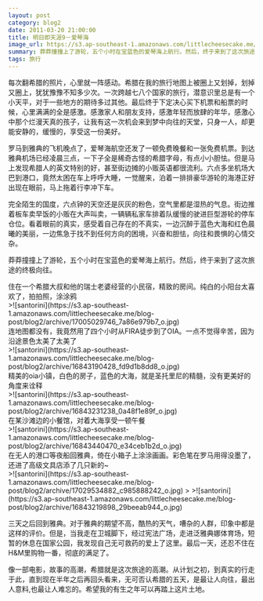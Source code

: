 ```yaml
---
layout: post
category: blog2
date: 2011-03-20 21:00:00
title: 明日即天涯9－爱琴海
image_url: https://s3.ap-southeast-1.amazonaws.com/littlecheesecake.me/blog-post/blog2/archive/16182249091_663f86ed8f_k.jpg
summary: 莽莽撞撞上了游轮，五个小时在宝蓝色的爱琴海上航行。然后，终于来到了这次旅途的终极向往。
tags: 旅行
---
```


每次翻希腊的照片，心里就一阵感动。希腊在我的旅行地图上被圈上又划掉，划掉又圈上，犹犹豫豫不知多少次。一次跨越七八个国家的旅行，潜意识里总是有一个小天平，对于一些地方的期待多过其他。最后终于下定决心买下机票和船票的时候，心里满满的全是感激。感激家人和朋友支持，感激年轻而放肆的年华，感激心中那个烂漫天真的孩子，让我有这一次机会来到梦中向往的天堂，只身一人，却更能安静的，缓慢的，享受这一份美好。

罗马到雅典的飞机晚点了，爱琴海航空还发了一顿免费晚餐和一张免费机票。到达雅典机场已经凌晨三点，一下子全是稀奇古怪的希腊字母，有点小小胆怯。但是马上发现希腊人的英文特别的好，甚至街边摊的小贩英语都很流利。六点多坐机场大巴到港口，竟然太困在车上呼呼大睡，一觉醒来，泊着一排排豪华游轮的海港正好出现在眼前，马上拖着行李冲下车。 

完全陌生的国度，六点钟的天空还是灰灰的粉色，空气里都是湿热的气息。街边推着板车卖早饭的小贩在大声叫卖，一辆辆私家车排着队缓慢的驶进巨型游轮的停车仓位。看着眼前的真实，感受着自己存在的不真实，一边沉醉于蓝色大海和红色晨曦的美丽，一边焦急于找不到任何方向的困境，兴奋和胆怯，向往和畏惧的心情交杂。

莽莽撞撞上了游轮，五个小时在宝蓝色的爱琴海上航行。然后，终于来到了这次旅途的终极向往。

<figcaption>
住在一个希腊大叔和他的瑞士老婆经营的小民宿，精致的房间。纯白的小阳台太喜欢了，拍拍照，涂涂鸦
</figcaption>
>![santorini](https://s3.ap-southeast-1.amazonaws.com/littlecheesecake.me/blog-post/blog2/archive/17005029746_7a86e979b7_o.jpg)

<figcaption>
连地图都没有，我竟然用了四个小时从FIRA徒步到了OIA。一点不觉得辛苦，因为沿途景色太美了太美了
</figcaption>
>![santorini](https://s3.ap-southeast-1.amazonaws.com/littlecheesecake.me/blog-post/blog2/archive/16843190428_fd9d1b8dd8_o.jpg)

<figcaption>
精美的oia小镇，白色的房子，蓝色的大海，就是圣托里尼的精髓，没有更美好的角度来诠释
</figcaption>
>![santorini](https://s3.ap-southeast-1.amazonaws.com/littlecheesecake.me/blog-post/blog2/archive/16843231238_0a48f1e89f_o.jpg)

<figcaption>
在某沙滩边的小餐馆，对着大海享受一顿午餐
</figcaption>
>![santorini](https://s3.ap-southeast-1.amazonaws.com/littlecheesecake.me/blog-post/blog2/archive/16843440470_e34ceb1b2d_o.jpg)

<figcaption>
在无人的港口等夜船回雅典，倚在小箱子上涂涂画画。彩色笔在罗马用得没墨了，还进了高级文具店添了几只新的~
</figcaption>
>![santorini](https://s3.ap-southeast-1.amazonaws.com/littlecheesecake.me/blog-post/blog2/archive/17029534882_c985888242_o.jpg)
>
>![santorini](https://s3.ap-southeast-1.amazonaws.com/littlecheesecake.me/blog-post/blog2/archive/16843219898_29beeab944_o.jpg)

三天之后回到雅典。对于雅典的期望不高，酷热的天气，嘈杂的人群，印象中都是这样的评价。但是，当我走在卫城脚下，经过宪法广场，走进泛雅典娜体育场，短暂的休息在国家公园，我发现自己无可救药的爱上了这里。最后一天，还忍不住在H&M里购物一番，彻底的满足了。

像一部电影，故事的高潮，希腊就是这次旅途的高潮。从计划之初，到真实的行走于此，直到现在半年之后再回头看来，无可否认希腊的五天，是最让人向往，最出人意料,也最让人难忘的。希望我的有生之年可以再踏上这片土地。